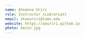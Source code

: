 ```yaml
---
name: Ateanna Uriri
role: Instructor (Librarian)
email: ateauriri@tamu.edu
website: https://aouriri.github.io
photo: kevin.jpg
---
```



